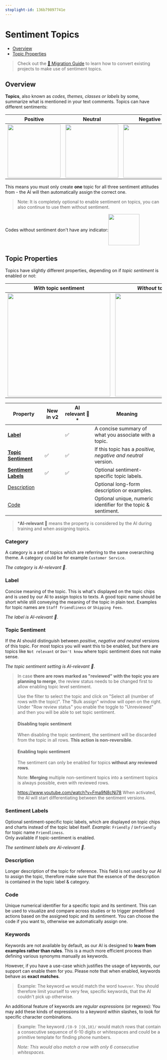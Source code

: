 ```yaml
---
stoplight-id: 136b79897741e
---
```


# Sentiment Topics

* [Overview](#overview)
* [Topic Properties](#topic-properties)


<!-- theme: info -->
> Check out the [🚀 Migration Guide](02-00-V2-changes.md#migration-guide) to learn how to convert existing projects to make use of sentiment topics.

## Overview

**Topics**, also known as *codes, themes, classes or labels* by some, summarize what is mentioned in your text comments. Topics can have different sentiments:

| Positive | Neutral  | Negative  |
|---|---|---|
| <img src="https://raw.github.com/caplena/knowledge-base/master/docs/images/topic_positive.png" style="width:170px;"/> | <img src="https://raw.github.com/caplena/knowledge-base/master/docs/images/topic_neutral.png" style="width:170px;"/> |  <img src="https://raw.github.com/caplena/knowledge-base/master/docs/images/topic_negative.png" style="width:170px;"/> |

This means you must only create **one** topic for all three sentiment attitudes from - the AI will then automatically assign the correct one.

<!-- theme: info -->

> Note: It is completely optional to enable sentiment on topics, you can also continue to use them without sentiment.

<div style="display:flex; align-items: center">
<div>Codes without sentiment don't have any indicator:</div>
<img src="https://raw.github.com/caplena/knowledge-base/master/docs/images/topic_no_code.png" style="width:100px;"/>
</div>

## Topic Properties

Topics have slightly different properties, depending on if *topic sentiment* is enabled or not:

| *With* topic sentiment | *Without* topic sentiment |
|---|---|
| <img src="https://raw.github.com/caplena/knowledge-base/master/docs/images/topic_with_sentiment.png" style="width:330px;"/> | <img src="https://raw.github.com/caplena/knowledge-base/master/docs/images/topic_wo_sentiment.png" style="width:330px;"/> |

Property | New in v2 | AI relevant 🤖* | Meaning 
---------|----------|---------|---------
| **[Label](#label)** | | ✅ |  A concise summary of what you associate with a topic. |
| **[Topic Sentiment](#topic-sentiment)** | ✅ | ✅ | If this topic has a *positive, negative and neutral* version.  |
| **[Sentiment Labels](#sentiment-Labels)** | ✅ | ✅ | Optional sentiment-specific topic labels. |
| [Description](#description) |  | | Optional long-form description or examples. |
| [Code](#code) |  |  | Optional unique, numeric identifier for the topic & sentiment.|

<!-- theme: info -->

> ***AI-relevant 🤖** means the property is considered by the AI during training and when assigning topics.

### Category

A category is a set of topics which are referring to the same overarching theme. A category could be for example `Customer Service`.

*The category is AI-relevant 🤖*.

### Label

Concise meaning of the topic. This is what's displayed on the topic chips and is used by our AI to assign topics to texts. A good topic name should be short while still conveying the meaning of the topic in plain text. Examples for topic names are `Staff friendliness` or `Shipping Fees`.

*The label is AI-relevant 🤖*.

### Topic Sentiment

If the AI should distinguish between *positive, negative and neutral* versions of this topic. For most topics you will want this to be enabled, but there are topics like `Not relevant` or `Don't know` where topic sentiment does not make sense.

*The topic sentiment setting is AI-relevant 🤖*.

> In case **there are rows marked as "reviewed" with the topic you are planning to merge**, the review status needs to be changed first to allow enabling topic level sentiment.
>
> Use the filter to select the topic and click on "Select all (number of rows with the topic)". The "Bulk assign" window will open on the right. Under "Row review status" you enable the toggle to "Unreviewed" and then you will be able to set topic sentiment.

<!-- theme: warning -->
> #### Disabling topic sentiment
>
> When disabling the topic sentiment, the sentiment will be discarded from the topic in all rows. **This action is non-reversible**.


<!-- theme: warning -->
> #### Enabling topic sentiment
>
> The sentiment can only be enabled for topics **without any reviewed rows**. 
>
> Note: **Merging** multiple non-sentiment topics into a sentiment topics is always possible, even with reviewed rows.
>
> https://www.youtube.com/watch?v=Fma9N8cNi78
> When activated, the AI will start differentiating between the sentiment versions.

### Sentiment Labels

Optional sentiment-specific topic labels, which are displayed on topic chips and charts instead of the topic label   itself. 
*Example:* `Friendly` / `Unfriendly` for topic name `Friendliness`. <br>Only available if topic-sentiment is enabled.

*The sentiment labels are AI-relevant 🤖*.

### Description

Longer description of the topic for reference. This field is not used by our AI to assign the topic, therefore make sure that the essence of the description is contained in the topic label & category.

### Code

Unique numerical identifier for a specific topic and its sentiment. This can be used to visualize and compare across studies or to trigger predefined actions based on the assigned topic and its sentiment. You can choose the code if you want to, otherwise we automatically assign one.

### Keywords

Keywords are not available by default, as our AI is designed to **learn from examples rather than rules**. This is a much more efficient process than defining various synonyms manually as keywords.

However, if you have a use-case which justifies the usage of keywords, our support can enable them for you. Please note that when enabled, keywords behave as **exact matches**.

<!-- theme: info -->

> Example: The keyword `we` would match the word `however`. You should therefore limit yourself to very few, specific keywords, that the AI couldn't pick up otherwise.

An additional feature of keywords are *regular expressions* (or regexes): You may add these kinds of expressions to a keyword within slashes, to look for specific character combinations. 

<!-- theme: info -->

> Example: The keyword `/[0-9 ]{6,10}/` would match rows that contain a consecutive sequence of 6-10 digits or whitespaces and could be a primitive template for finding phone numbers.
>
> *Note: This would also match a row with only 6 consecutive whitespaces.*



